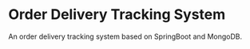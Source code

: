 # Order Delivery Tracking System

An order delivery tracking system based on SpringBoot and MongoDB.

